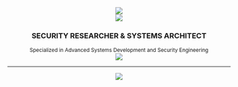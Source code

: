 <div align="center">
  <img src="https://capsule-render.vercel.app/api?type=waving&color=gradient&height=100&section=header"/>
</div>
<div align="center">
  <img src="https://capsule-render.vercel.app/api?type=slice&color=0D1117&height=200&section=header&text=PEROXIC&fontSize=80&animation=fadeIn&fontColor=FFFFFF&fontAlign=51"/>
</div>

<div align="center">
  <h3>SECURITY RESEARCHER & SYSTEMS ARCHITECT</h3>
  <sub>Specialized in Advanced Systems Development and Security Engineering</sub>
</div>

<div align="center">
  <img src="https://komarev.com/ghpvc/?username=peroxic&color=blueviolet&style=flat-square&label=Profile+Views"/>
</div>

---

<div align="center">
  <img src="https://capsule-render.vercel.app/api?type=waving&color=gradient&height=100&section=footer"/>
</div>
